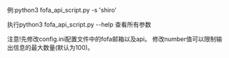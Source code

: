 例:python3 fofa_api_script.py -s 'shiro'

执行python3 fofa_api_script.py --help 查看所有参数

注意!先修改config.ini配置文件中的fofa邮箱以及api。
修改number值可以限制输出信息的最大数量(默认为100)。

